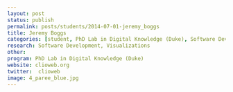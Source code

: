 ```yaml
---
layout: post
status: publish
permalink: posts/students/2014-07-01-jeremy_boggs
title: Jeremy Boggs
categories: [student, PhD Lab in Digital Knowledge (Duke), Software Development, Visualizations]
research: Software Development, Visualizations
other: 
program: PhD Lab in Digital Knowledge (Duke)
website: clioweb.org
twitter:  clioweb
image: 4_paree_blue.jpg
---
```

   